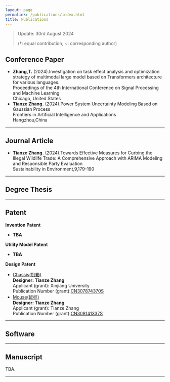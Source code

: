 ```yaml
---
layout: page
permalink: /publications/index.html
title: Publications
---
```


> Update: 30rd August 2024
>
> (†: equal contribution, ~: corresponding author)

## Conference Paper

- **Zhang,T.** (2024).Investigation on task effect analysis and optimization strategy of multimodal large model based on Transformers architecture for various languages.
  <br>Proceedings of the 4th International Conference on Signal Processing and Machine Learning<br>Chicago, United States<br>
- **Tianze Zhang.** (2024).Power System Uncertainty Modeling Based on Gaussian Process<br>Frontiers in Artificial Intelligence and Applications<br>
  Hangzhou,China

---

## Journal Article

- **Tianze Zhang.** (2024).Towards Effective Measures for Curbing the Illegal Wildlife Trade: A Comprehensive Approach with ARIMA Modeling and Responsible Party Evaluation
  <br> Sustainability in Environment,9,179-190

---

## Degree Thesis

---

## Patent

**Invention Patent**
- **TBA**

**Utility Model Patent**
- **TBA**

**Design Patent**
- [Chassis(机箱)](https://zhangtianze.com/mypublications/CN202230804192.pdf)<br>**Designer: Tianze Zhang**<br>Applicant (grant): Xinjiang University<br>Publication Number (grant):[CN307874370S](https://zhangtianze.com/mypublications/CN202230804192.pdf)<br>
- [Mouse(鼠标)](https://zhangtianze.com/mypublications/CN202330191786.pdf)<br>**Designer: Tianze Zhang**<br>Applicant (grant): Tianze Zhang<br>Publication Number (grant):[CN308141337S](https://zhangtianze.com/mypublications/CN202330191786.pdf)<br>

---

## Software

---

## Manuscript

TBA.
<br>

---
